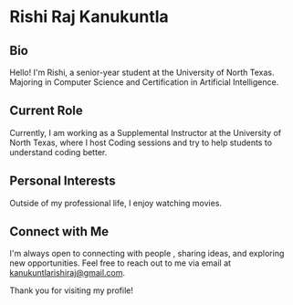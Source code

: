 # Rishi Raj Kanukuntla

## Bio
Hello! I'm Rishi, a senior-year student at the University of North Texas. Majoring in Computer Science and Certification in Artificial Intelligence.

## Current Role
Currently, I am working as a Supplemental Instructor at the University of North Texas, where I host Coding sessions and try to help students to understand coding better.


## Personal Interests
Outside of my professional life, I enjoy watching movies.

## Connect with Me
I'm always open to connecting with people , sharing ideas, and exploring new opportunities. Feel free to reach out to me via email at kanukuntlarishiraj@gmail.com.

Thank you for visiting my profile!
